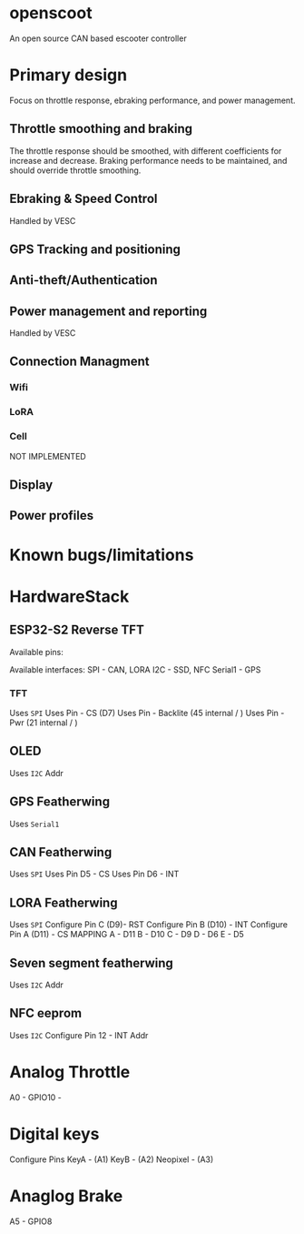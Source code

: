 # openscoot
An open source CAN based escooter controller

# Primary design
Focus on throttle response, ebraking performance, and power management.

## Throttle smoothing and braking
The throttle response should be smoothed, with different coefficients for increase and decrease.
Braking performance needs to be maintained, and should override throttle smoothing.

## Ebraking & Speed Control
Handled by VESC

## GPS Tracking and positioning

## Anti-theft/Authentication

## Power management and reporting
Handled by VESC

## Connection Managment

### Wifi

### LoRA

### Cell
NOT IMPLEMENTED

## Display

## Power profiles

# Known bugs/limitations

# HardwareStack

## ESP32-S2 Reverse TFT
Available pins:

Available interfaces:
SPI - CAN, LORA
I2C - SSD, NFC
Serial1 - GPS
### TFT
Uses `SPI`
Uses Pin - CS (D7)
Uses Pin - Backlite (45 internal / )
Uses Pin - Pwr (21 internal / )

## OLED
Uses `I2C`
Addr

## GPS Featherwing
Uses `Serial1`

## CAN Featherwing
Uses `SPI`
Uses Pin D5 - CS
Uses Pin D6 - INT

## LORA Featherwing
Uses `SPI`
Configure Pin C (D9)- RST
Configure Pin B (D10) - INT
Configure Pin A (D11) - CS
MAPPING
    A - D11
    B - D10
    C - D9
    D - D6
    E - D5

## Seven segment featherwing
Uses `I2C`
Addr

## NFC eeprom
Uses `I2C`
Configure Pin 12 - INT
Addr

# Analog Throttle
A0 - GPIO10 - 

# Digital keys
Configure Pins
KeyA - (A1)
KeyB - (A2)
Neopixel - (A3)

# Anaglog Brake
A5 - GPIO8
